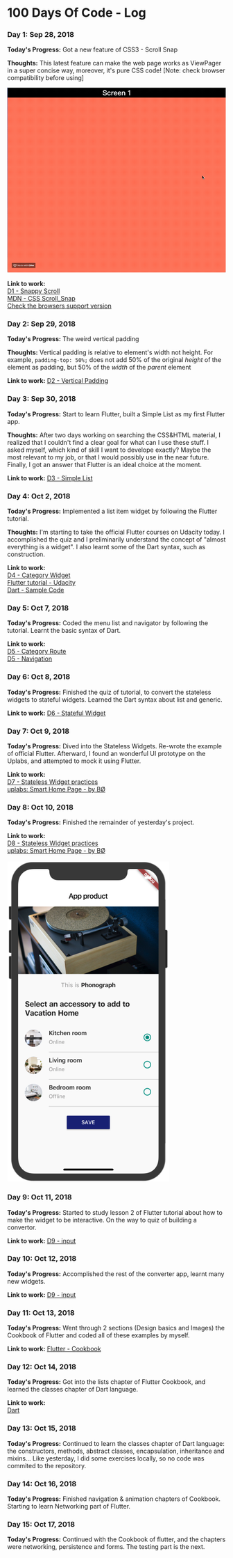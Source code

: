 # 100 Days Of Code - Log

### Day 1: Sep 28, 2018 


**Today's Progress:** Got a new feature of CSS3 - Scroll Snap

**Thoughts:** This latest feature can make the web page works as ViewPager in a super concise way, moreover, it's pure CSS code! [Note: check browser compatibility before using]

![Gif of D1_SnapScroll](./screenshots/d1-scroll_snap.gif)

**Link to work:** 
<br> [D1 - Snappy Scroll](./CSS/D1-SnappyScroll.html)
<br> [MDN - CSS Scroll_Snap](https://developer.mozilla.org/en-US/docs/Web/CSS/CSS_Scroll_Snap)
<br> [Check the browsers support version](https://caniuse.com/#search=scroll-snap)

### Day 2: Sep 29, 2018 


**Today's Progress:** The weird vertical padding

**Thoughts:** Vertical padding is relative to element's width not height. For example, `padding-top: 50%;` does not add 50% of the original *height* of the element as padding, but 50% of the *width* of the *parent* element


**Link to work:** [D2 - Vertical Padding](./codebase/CSS/D2-VerticalPadding.html)


### Day 3: Sep 30, 2018

**Today's Progress:** Start to learn Flutter, built a Simple List as my first Flutter app.

**Thoughts:** After two days working on searching the CSS&HTML material, I realized that I couldn't find a clear goal for what can I use these stuff. I asked myself, which kind of skill I want to develope exactly? Maybe the most relevant to my job, or that I would possibly use in the near future. Finally, I got an answer that Flutter is an ideal choice at the moment.

**Link to work:** [D3 - Simple List](./codebase/Flutter/simplelist)


### Day 4: Oct 2, 2018

**Today's Progress:** Implemented a list item widget by following the Flutter tutorial.

**Thoughts:** I'm starting to take the official Flutter courses on Udacity today. I accomplished the quiz and I preliminarily understand the concept of "almost everything is a widget". I also learnt some of the Dart syntax, such as construction.

**Link to work:** 
<br> [D4 - Category Widget](./codebase/Flutter/task_02_category_widget)
<br> [Flutter tutorial - Udacity](https://classroom.udacity.com/courses/ud905)
<br> [Dart - Sample Code](https://www.dartlang.org/samples)


### Day 5: Oct 7, 2018

**Today's Progress:** Coded the menu list and navigator by following the tutorial. Learnt the basic syntax of Dart.

**Link to work:** 
<br> [D5 - Category Route](./codebase/Flutter/task_03_category_route)
<br> [D5 - Navigation](./codebase/Flutter/task_04_navigation)


### Day 6: Oct 8, 2018

**Today's Progress:** Finished the quiz of tutorial, to convert the stateless widgets to stateful widgets. Learned the Dart syntax about list and generic.

**Link to work:** [D6 - Stateful Widget](./codebase/Flutter/task_05_stateful_widgets)

### Day 7: Oct 9, 2018

**Today's Progress:** Dived into the Stateless Widgets. Re-wrote the example of official Flutter. Afterward, I found an wonderful UI prototype on the Uplabs, and attempted to mock it using Flutter.

**Link to work:**
<br> [D7 - Stateless Widget practices](./codebase/Flutter/mock_static_ui)
<br> [uplabs: Smart Home Page - by BØ](https://www.uplabs.com/posts/smart-home-page-interface)

### Day 8: Oct 10, 2018

**Today's Progress:** Finished the remainder of yesterday's project.

**Link to work:**
<br> [D8 - Stateless Widget practices](./codebase/Flutter/mock_static_ui)
<br> [uplabs: Smart Home Page - by BØ](https://www.uplabs.com/posts/smart-home-page-interface)
<br>
<br>
![ss](./screenshots/ss01.png)

### Day 9: Oct 11, 2018

**Today's Progress:** Started to study lesson 2 of Flutter tutorial about how to make the widget to be interactive. On the way to quiz of building a convertor.

**Link to work:** [D9 - input](./codebase/Flutter/task_06_input)


### Day 10: Oct 12, 2018

**Today's Progress:** Accomplished the rest of the converter app,  learnt many new widgets.

**Link to work:** [D9 - input](./codebase/Flutter/task_06_input)


### Day 11: Oct 13, 2018

**Today's Progress:** Went through 2 sections (Design basics and Images) the Cookbook of Flutter and coded all of these examples by myself.

**Link to work:** [Flutter - Cookbook](https://flutter.io/cookbook/)


### Day 12: Oct 14, 2018

**Today's Progress:** Got into the lists chapter of Flutter Cookbook, and learned the classes chapter of Dart language.

**Link to work:**
<br> [Dart](https://www.dartlang.org/guides/language/language-tour#initializer-list)


### Day 13: Oct 15, 2018

**Today's Progress:** Continued to learn the classes chapter of Dart language: the constructors, methods, abstract classes, encapsulation, inheritance and mixins...
Like yesterday, I did some exercises locally, so no code was commited to the repository.


### Day 14: Oct 16, 2018

**Today's Progress:** Finished navigation & animation chapters of Cookbook. Starting to learn Networking part of Flutter.

### Day 15: Oct 17, 2018

**Today's Progress:** Continued with the Cookbook of flutter, and the chapters were networking, persistence and forms. The testing part is the next.